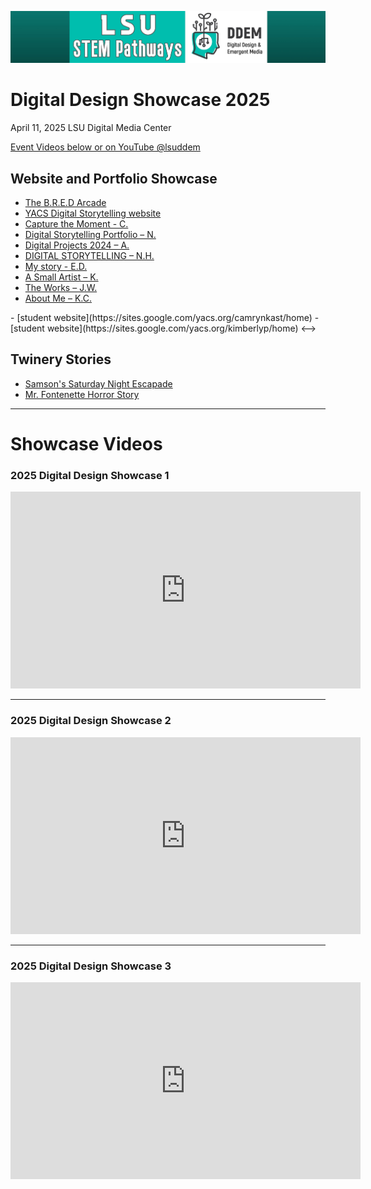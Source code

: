 ![DDEM Pathway Banner](./showcase/channels4_banner.jpg)

# Digital Design Showcase 2025

April 11, 2025
LSU Digital Media Center


[Event Videos below or on YouTube @lsuddem](https://www.youtube.com/playlist?list=PL7BMKrUXMP-dC0lowoylJJbfN5a6R15Hl)


## Website and Portfolio Showcase

- [The B.R.E.D Arcade](https://codepen.io/grrandazzo/full/MYWYGdE)
- [YACS Digital Storytelling website](https://sites.google.com/yacs.org/digital-story-telling?usp=sharing)
- [Capture the Moment - C.](https://camcapturethemoment.weebly.com/)
- [Digital Storytelling Portfolio – N.](https://naomip5dst.weebly.com/)
- [Digital Projects 2024 – A.](https://aerimeedigitalprojects.weebly.com/)
- [DIGITAL STORYTELLING – N.H.](https://sites.google.com/yacs.org/naomi-holmes?usp=sharing&authuser=0)
- [My story - E.D.](https://erikadomain.weebly.com/?authuser=0)
- [A Small Artist – K.](https://sites.google.com/view/asmallartist/home)
- [The Works – J.W.](https://sites.google.com/yacs.org/jylas-work/about-me)
- [About Me – K.C.](https://sites.google.com/yacs.org/aboutmekoriyanac/home)

<!--> 
- [student website](https://sites.google.com/yacs.org/camrynkast/home)
- [student website](https://sites.google.com/yacs.org/kimberlyp/home)
<-->

## Twinery Stories

- [Samson's Saturday Night Escapade](./showcase/Samson_s-Saturday-Night-Escapade.html)
- [Mr. Fontenette Horror Story](./showcase/Mr-Fontenette-horror-story.html)

---

# Showcase Videos

### 2025 Digital Design Showcase 1

<iframe width="560" height="315" src="https://www.youtube.com/embed/YaP1_h9wGpc?si=zHUW8PoH8tN08MQR" title="YouTube video player" frameborder="0" allow="accelerometer; autoplay; clipboard-write; encrypted-media; gyroscope; picture-in-picture; web-share" referrerpolicy="strict-origin-when-cross-origin" allowfullscreen></iframe>

---

### 2025 Digital Design Showcase 2

<iframe width="560" height="315" src="https://www.youtube.com/embed/NFac0Ii1znc?si=0NNDgBSuhu4irjbU" title="YouTube video player" frameborder="0" allow="accelerometer; autoplay; clipboard-write; encrypted-media; gyroscope; picture-in-picture; web-share" referrerpolicy="strict-origin-when-cross-origin" allowfullscreen></iframe>

---

### 2025 Digital Design Showcase 3

<iframe width="560" height="315" src="https://www.youtube.com/embed/r9c4uAPt1hA?si=gIqIVAsvLxXtmpWN" title="YouTube video player" frameborder="0" allow="accelerometer; autoplay; clipboard-write; encrypted-media; gyroscope; picture-in-picture; web-share" referrerpolicy="strict-origin-when-cross-origin" allowfullscreen></iframe>




